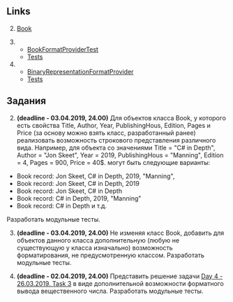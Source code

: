## Links

2. [Book](https://github.com/mtsyvis/.NET-Training.-Spring-2019/blob/master/NET1.S.2019.Tsyvis.19/Book.cs)

3. - [BookFormatProviderTest](https://github.com/mtsyvis/.NET-Training.-Spring-2019/blob/master/NET1.S.2019.Tsyvis.19/NET1.S.2019.Tsyvis.19.Tests/BookFormatProviderTest.cs)
   - [Tests](https://github.com/mtsyvis/.NET-Training.-Spring-2019/blob/master/NET1.S.2019.Tsyvis.19/NET1.S.2019.Tsyvis.19.Tests/BookTests.cs)
   
4. - [BinaryRepresentationFormatProvider](https://github.com/mtsyvis/.NET-Training.-Spring-2019/blob/master/NET1.S.2019.Tsyvis.04/NET1.S.2019.Tsyvis.04/BinaryRepresentationFormatProvider.cs)
   - [Tests](https://github.com/mtsyvis/.NET-Training.-Spring-2019/blob/master/NET1.S.2019.Tsyvis.04/NET1.S.2019.Tsyvis.04.Tests/BinaryRepresentationFormatProviderTests.cs)

## Задания

2. **(deadline - 03.04.2019, 24.00)** Для объектов класса Book, у которого есть свойства Title, Author, Year, PublishingHous, Edition, Pages и Price (за основу можно взять класс, разработанный ранее) реализовать
возможность строкового представления различного вида. Например, для объекта со значениями
    Title = "C# in Depth", 
    Author = "Jon Skeet", 
    Year = 2019, 
    PublishingHous = "Manning", 
    Edition = 4, 
    Pages = 900, 
    Price = 40$.
могут быть следующие варианты:
 - Book record: Jon Skeet, C# in Depth, 2019, "Manning", 
 - Book record: Jon Skeet, C# in Depth, 2019
 - Book record: Jon Skeet, C# in Depth
 - Book record: C# in Depth, 2019, "Manning"
 - Book record: C# in Depth и т.д.
 
Разработать модульные тесты.

3. **(deadline - 03.04.2019, 24.00)** Не изменяя класс Book, добавить для объектов данного класса дополнительную (любую не существующую у класса изначально) возможность 
форматирования, не предусмотренную классом. Разработать модульные тесты.

4. **(deadline - 02.04.2019, 24.00)** Представить решение задачи [Day 4 - 26.03.2019. Task 3](https://github.com/AnzhelikaKravchuk/.NET-Training.-Spring-2019/tree/master/Day%204%20-%2026.03.2019) в виде дополнительной возможности форматного вывода вещественного числа. Разработать модульные тесты.
